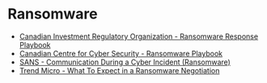 # Ransomware
* [Canadian Investment Regulatory Organization - Ransomware Response Playbook](https://www.ciro.ca/sites/default/files/2024-02/CIRO-Ransomware-Response-Playbook-EN.pdf)
* [Canadian Centre for Cyber Security - Ransomware Playbook](https://www.cyber.gc.ca/en/guidance/ransomware-playbook-itsm00099)
* [SANS - Communication During a Cyber Incident (Ransomware)](https://www.sans.org/blog/stay-ahead-of-ransomware-communication-during-cyber-incident/)
* [Trend Micro - What To Expect in a Ransomware Negotiation](https://www.trendmicro.com/en_sg/research/21/j/what-to-expect-in-a-ransomware-negotiation-.html)
